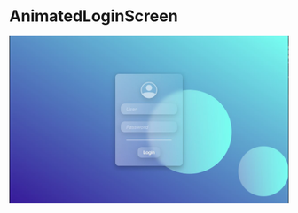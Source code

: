 # AnimatedLoginScreen

![alt text](https://github.com/macp3/AnimatedLoginScreen/blob/55a1bf5b05d0c5c3dd428a8175f4d8751f942418/screen.JPG)
